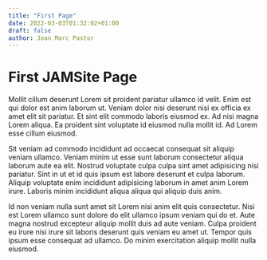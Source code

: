 ```yaml
---
title: "First Page"
date: 2022-03-03T01:32:02+01:00
draft: false
author: Joan Marc Pastor
---
```


# First JAMSite Page

Mollit cillum deserunt Lorem sit proident pariatur ullamco id velit. Enim est qui dolor est anim laborum ut. Veniam dolor nisi deserunt nisi ex officia ex amet elit sit pariatur. Et sint elit commodo laboris eiusmod ex. Ad nisi magna Lorem aliqua. Ea proident sint voluptate id eiusmod nulla mollit id. Ad Lorem esse cillum eiusmod.

Sit veniam ad commodo incididunt ad occaecat consequat sit aliquip veniam ullamco. Veniam minim ut esse sunt laborum consectetur aliqua laborum aute ea elit. Nostrud voluptate culpa culpa sint amet adipisicing nisi pariatur. Sint in ut et id quis ipsum est labore deserunt et culpa laborum. Aliquip voluptate enim incididunt adipisicing laborum in amet anim Lorem irure. Laboris minim incididunt aliqua aliqua qui aliquip duis anim.

Id non veniam nulla sunt amet sit Lorem nisi anim elit quis consectetur. Nisi est Lorem ullamco sunt dolore do elit ullamco ipsum veniam qui do et. Aute magna nostrud excepteur aliquip mollit duis ad aute veniam. Culpa proident eu irure nisi irure sit laboris deserunt quis veniam eu amet ut. Tempor quis ipsum esse consequat ad ullamco. Do minim exercitation aliquip mollit nulla eiusmod.
